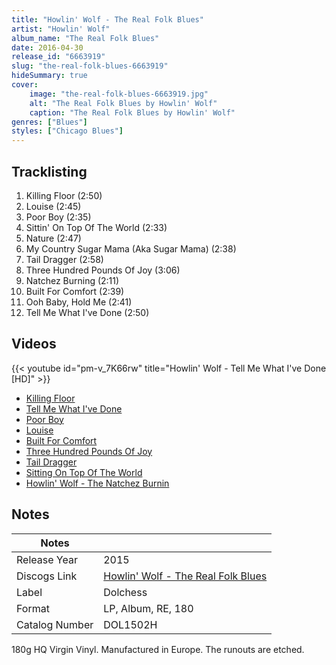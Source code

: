 ```yaml
---
title: "Howlin' Wolf - The Real Folk Blues"
artist: "Howlin' Wolf"
album_name: "The Real Folk Blues"
date: 2016-04-30
release_id: "6663919"
slug: "the-real-folk-blues-6663919"
hideSummary: true
cover:
    image: "the-real-folk-blues-6663919.jpg"
    alt: "The Real Folk Blues by Howlin' Wolf"
    caption: "The Real Folk Blues by Howlin' Wolf"
genres: ["Blues"]
styles: ["Chicago Blues"]
---
```


## Tracklisting
1. Killing Floor (2:50)
2. Louise (2:45)
3. Poor Boy (2:35)
4. Sittin' On Top Of The World (2:33)
5. Nature (2:47)
6. My Country Sugar Mama (Aka Sugar Mama) (2:38)
7. Tail Dragger (2:58)
8. Three Hundred Pounds Of Joy (3:06)
9. Natchez Burning (2:11)
10. Built For Comfort (2:39)
11. Ooh Baby, Hold Me (2:41)
12. Tell Me What I've Done (2:50)

## Videos
{{< youtube id="pm-v_7K66rw" title="Howlin' Wolf - Tell Me What I've Done [HD]" >}}
- [Killing Floor](https://www.youtube.com/watch?v=CHrVB35kTrE)
- [Tell Me What I've Done](https://www.youtube.com/watch?v=sJQzde1L5UI)
- [Poor Boy](https://www.youtube.com/watch?v=FsagiHRjaHY)
- [Louise](https://www.youtube.com/watch?v=W4oUtgN9HqE)
- [Built For Comfort](https://www.youtube.com/watch?v=VoO1q5KSi6w)
- [Three Hundred Pounds Of Joy](https://www.youtube.com/watch?v=UzHXBJKP72U)
- [Tail Dragger](https://www.youtube.com/watch?v=m4ucJ8ShLHg)
- [Sitting On Top Of The World](https://www.youtube.com/watch?v=K1LAl1xLC0g)
- [Howlin' Wolf - The Natchez Burnin](https://www.youtube.com/watch?v=gbwQ8OoMrYc)


## Notes

| Notes          |             |
| ---------------| ----------- |
| Release Year   | 2015 |
| Discogs Link   | [Howlin' Wolf - The Real Folk Blues](https://www.discogs.com/release/6663919-Howlin-Wolf-The-Real-Folk-Blues) |
| Label          | Dolchess |
| Format         | LP, Album, RE, 180 |
| Catalog Number | DOL1502H |

180g HQ Virgin Vinyl. Manufactured in Europe. The runouts are etched.

